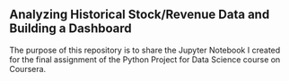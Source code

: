 ## Analyzing Historical Stock/Revenue Data and Building a Dashboard
The purpose of this repository is to share the Jupyter Notebook I created for the final assignment of the Python Project for Data Science course on Coursera.
